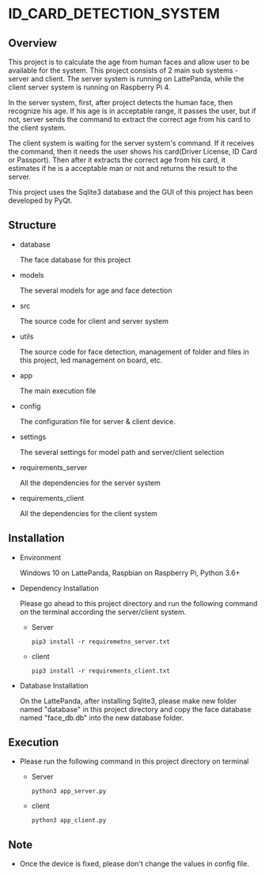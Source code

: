 # ID_CARD_DETECTION_SYSTEM

## Overview

This project is to calculate the age from human faces and allow user to be available for the system.
This project consists of 2 main sub systems - server and client. The server system is running on LattePanda, while the 
client server system is running on Raspberry Pi 4.

In the server system, first, after project detects the human face, then recognize his age. If his age is in acceptable 
range, it passes the user, but if not, server sends the command to extract the correct age from his card to the client 
system.

The client system is waiting for the server system's command. If it receives the command, then it needs the user shows 
his card(Driver License, ID Card or Passport). Then after it extracts the correct age from his card, it estimates if he 
is a acceptable man or not and returns the result to the server.

This project uses the Sqlite3 database and the GUI of this project has been developed by PyQt.

## Structure

- database
    
    The face database for this project
    
- models

    The several models for age and face detection
    
- src

    The source code for client and server system

- utils

    The source code for face detection, management of folder and files in this project, led management on board, etc.
    
- app

    The main execution file
    
- config

    The configuration file for server & client device.

- settings

    The several settings for model path and server/client selection

- requirements_server
    
    All the dependencies for the server system

- requirements_client

    All the dependencies for the client system

## Installation

- Environment

    Windows 10 on LattePanda, Raspbian on Raspberry Pi, Python 3.6+
    
- Dependency Installation

    Please go ahead to this project directory and run the following command on the terminal according the server/client system.
    
    * Server
        
        ```
        pip3 install -r requiremetns_server.txt
        ```
      
    * client
        ```
        pip3 install -r requirements_client.txt
        ```
- Database Installation

    On the LattePanda, after installing Sqlite3, please make new folder named "database" in this project directory and 
    copy the face database named "face_db.db" into the new database folder.

## Execution

- Please run the following command in this project directory on terminal

    * Server

        ```
        python3 app_server.py
        ```
    * client
        
        ```
        python3 app_client.py
        ```

## Note

- Once the device is fixed, please don't change the values in config file.
